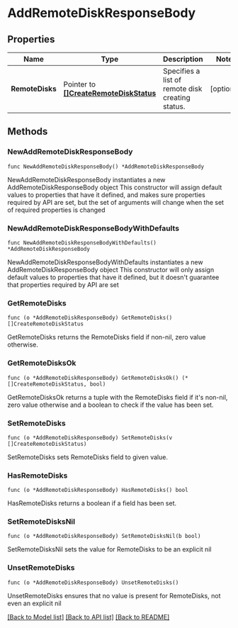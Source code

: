 # AddRemoteDiskResponseBody

## Properties

Name | Type | Description | Notes
------------ | ------------- | ------------- | -------------
**RemoteDisks** | Pointer to [**[]CreateRemoteDiskStatus**](CreateRemoteDiskStatus.md) | Specifies a list of remote disk creating status. | [optional] 

## Methods

### NewAddRemoteDiskResponseBody

`func NewAddRemoteDiskResponseBody() *AddRemoteDiskResponseBody`

NewAddRemoteDiskResponseBody instantiates a new AddRemoteDiskResponseBody object
This constructor will assign default values to properties that have it defined,
and makes sure properties required by API are set, but the set of arguments
will change when the set of required properties is changed

### NewAddRemoteDiskResponseBodyWithDefaults

`func NewAddRemoteDiskResponseBodyWithDefaults() *AddRemoteDiskResponseBody`

NewAddRemoteDiskResponseBodyWithDefaults instantiates a new AddRemoteDiskResponseBody object
This constructor will only assign default values to properties that have it defined,
but it doesn't guarantee that properties required by API are set

### GetRemoteDisks

`func (o *AddRemoteDiskResponseBody) GetRemoteDisks() []CreateRemoteDiskStatus`

GetRemoteDisks returns the RemoteDisks field if non-nil, zero value otherwise.

### GetRemoteDisksOk

`func (o *AddRemoteDiskResponseBody) GetRemoteDisksOk() (*[]CreateRemoteDiskStatus, bool)`

GetRemoteDisksOk returns a tuple with the RemoteDisks field if it's non-nil, zero value otherwise
and a boolean to check if the value has been set.

### SetRemoteDisks

`func (o *AddRemoteDiskResponseBody) SetRemoteDisks(v []CreateRemoteDiskStatus)`

SetRemoteDisks sets RemoteDisks field to given value.

### HasRemoteDisks

`func (o *AddRemoteDiskResponseBody) HasRemoteDisks() bool`

HasRemoteDisks returns a boolean if a field has been set.

### SetRemoteDisksNil

`func (o *AddRemoteDiskResponseBody) SetRemoteDisksNil(b bool)`

 SetRemoteDisksNil sets the value for RemoteDisks to be an explicit nil

### UnsetRemoteDisks
`func (o *AddRemoteDiskResponseBody) UnsetRemoteDisks()`

UnsetRemoteDisks ensures that no value is present for RemoteDisks, not even an explicit nil

[[Back to Model list]](../README.md#documentation-for-models) [[Back to API list]](../README.md#documentation-for-api-endpoints) [[Back to README]](../README.md)


